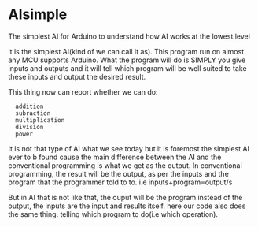 # AIsimple
The simplest AI for Arduino to understand how AI works at the lowest level

  it is the simplest AI(kind of we can call it as).
  This program run on almost any MCU supports Arduino.
  What the program will do is SIMPLY you give inputs and outputs and it will tell which program will be well suited to take these inputs and output the desired result.
  
  This thing now can report whether we can do:
  
      addition
      subraction
      multiplication
      division
      power
  It is not that type of AI what we see today but it is foremost the simplest AI ever to b found cause the main difference between the AI and the conventional programming is what we get as the output. In conventional programming, the result will be the output, as per the inputs and the program that the programmer told to to. i.e inputs+program=output/s
  
  But in AI that is not like that, the ouput will be the program instead of the output, the inputs are the input and results itself. here our code also does the same thing. telling which program to do(i.e which operation).
  
